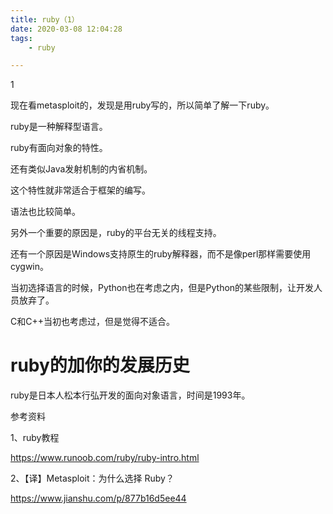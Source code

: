 ```yaml
---
title: ruby（1）
date: 2020-03-08 12:04:28
tags:
	- ruby

---
```


1

现在看metasploit的，发现是用ruby写的，所以简单了解一下ruby。

ruby是一种解释型语言。

ruby有面向对象的特性。

还有类似Java发射机制的内省机制。

这个特性就非常适合于框架的编写。

语法也比较简单。

另外一个重要的原因是，ruby的平台无关的线程支持。

还有一个原因是Windows支持原生的ruby解释器，而不是像perl那样需要使用cygwin。

当初选择语言的时候，Python也在考虑之内，但是Python的某些限制，让开发人员放弃了。

C和C++当初也考虑过，但是觉得不适合。



# ruby的加你的发展历史

ruby是日本人松本行弘开发的面向对象语言，时间是1993年。





参考资料

1、ruby教程

<https://www.runoob.com/ruby/ruby-intro.html>

2、【译】Metasploit：为什么选择 Ruby？

<https://www.jianshu.com/p/877b16d5ee44>